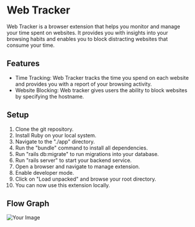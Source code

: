 # Web Tracker
Web Tracker is a browser extension that helps you monitor and manage your time spent on websites. It provides you with insights into your browsing habits and enables you to block distracting websites that consume your time.

## Features
- Time Tracking: Web Tracker tracks the time you spend on each website and provides you with a report of your browsing activity.
- Website Blocking: Web tracker gives users the ability to block websites by specifying the hostname.

## Setup
1. Clone the git repository.
2. Install Ruby on your local system.
3. Navigate to the "./app" directory.
4. Run the "bundle" command to install all dependencies.
5. Run "rails db:migrate" to run migrations into your database.
6. Run "rails server" to start your backend service.
7. Open a browser and navigate to manage extension.
8. Enable developer mode.
9. Click on "Load unpacked" and browse your root directory.
10. You can now use this extension locally.

## Flow Graph
 ![Your Image](https://imgur.com/a/K0z7DAA)

